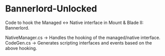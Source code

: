 # Bannerlord-Unlocked
Code to hook the Managed ↔ Native interface in Mount &amp; Blade II: Bannerlord. 

NativeManager.cs -> Handles the hooking of the managed/native interface. 
CodeGen.cs -> Generates scripting interfaces and events based on the above hooking.
